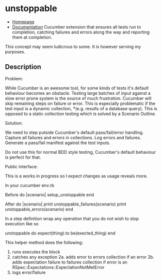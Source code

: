 unstoppable
===========

* [Homepage](https://rubygems.org/gems/unstoppable)
* [Documentation](http://rubydoc.info/gems/unstoppable/frames)
Cucumber extension that ensures all tests run to completion, catching failures and errors along the way and reporting them at completion.

This concept may seem ludicrous to some. It is however serving my purposes.

## Description
Problem:
  
  While Cucumber is an awesome tool, for some kinds of tests it's default behaviour becomes an obstacle.
  Testing large batches of input against a slow error prone system is the source of much frustration.
  Cucumber will skip remaining steps on failure or error. This is especially problematic if the test input is 
  a dynamic collection, *(e.g. results of a database query). 
  This is opposed to a static collection testing which is solved by a Scenario Outline.
  
Solution:
  
  We need to step putside Cucumber's default pass/fail/error handling.
  Capture all failures and errors in collections.
  Log errors and failures.
  Generate a pass/fail manifest against the test inputs.
  
  Do not use this for normal BDD style testing, Cucumber's default behaviour is perfect for that. 
  
Public Interface:

 This is a works in progress so I expect changes as usage reveals more.

  In your cucumber env.rb
  
  
  Before do |scenario|
    setup_unstoppable
  end

  After do |scenario|
    print unstoppable_failures(scenario)
    print unstoppable_errors(scenario)
  end
  
In a step definition  wrap any operation that you do not wish to stop execution like so

  unstoppable do
    expect(thing).to be(exected_thing)
  end

This helper method does the following:
  1. runs executes the block
  2. catches any exception
    2a. adds error to errors collection if an error
    2b. adds expectation failure to failures collection if error is an RSpec::Expectations::ExpectationNotMetError
  3. logs error/failure








  
  
  
  


